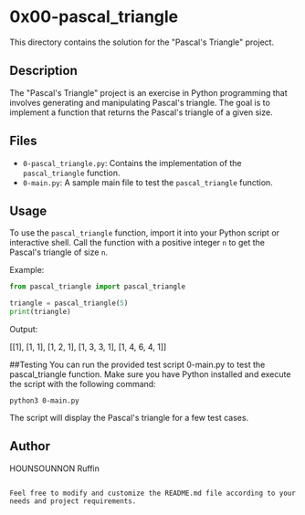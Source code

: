 # 0x00-pascal_triangle

This directory contains the solution for the "Pascal's Triangle" project.

## Description

The "Pascal's Triangle" project is an exercise in Python programming that involves generating and manipulating Pascal's triangle. The goal is to implement a function that returns the Pascal's triangle of a given size.

## Files

- `0-pascal_triangle.py`: Contains the implementation of the `pascal_triangle` function.
- `0-main.py`: A sample main file to test the `pascal_triangle` function.

## Usage

To use the `pascal_triangle` function, import it into your Python script or interactive shell. Call the function with a positive integer `n` to get the Pascal's triangle of size `n`.

Example:

```python
from pascal_triangle import pascal_triangle

triangle = pascal_triangle(5)
print(triangle)
```
Output:

[[1], [1, 1], [1, 2, 1], [1, 3, 3, 1], [1, 4, 6, 4, 1]]

##Testing
You can run the provided test script 0-main.py to test the pascal_triangle function. Make sure you have Python installed and execute the script with the following command:

```
python3 0-main.py

```

The script will display the Pascal's triangle for a few test cases.


## Author
HOUNSOUNNON Ruffin
```

Feel free to modify and customize the README.md file according to your needs and project requirements.
```
